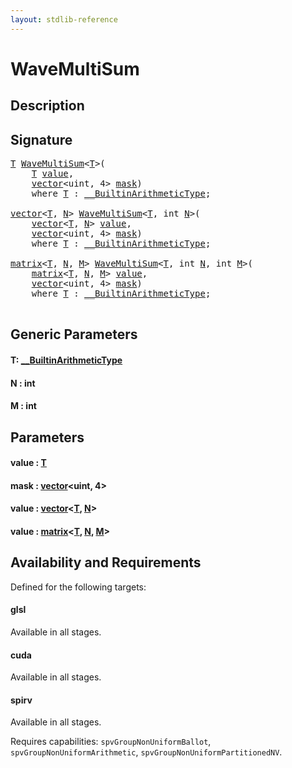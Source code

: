 ```yaml
---
layout: stdlib-reference
---
```


# WaveMultiSum

## Description





## Signature 

<pre>
<a href="wavemultisum-049.html#typeparam-T" class="code_type">T</a> <a href="wavemultisum-049.html">WaveMultiSum</a>&lt;<a href="wavemultisum-049.html#typeparam-T" class="code_type">T</a>&gt;(
    <a href="wavemultisum-049.html#typeparam-T" class="code_type">T</a> <a href="wavemultisum-049.html#decl-value" class="code_param">value</a>,
    <a href="../types/vector/index.html" class="code_type">vector</a>&lt;<span class="code_keyword">uint</span>, 4&gt; <a href="wavemultisum-049.html#decl-mask" class="code_param">mask</a>)
    <span class='code_keyword'>where</span> <a href="wavemultisum-049.html#typeparam-T" class="code_type">T</a> : <a href="../interfaces/0_builtinarithmetictype-029j/index.html" class="code_type">__BuiltinArithmeticType</a>;

<a href="../types/vector/index.html" class="code_type">vector</a>&lt;<a href="wavemultisum-049.html#typeparam-T" class="code_type">T</a>, <a href="wavemultisum-049.html#decl-N" class="code_var">N</a>&gt; <a href="wavemultisum-049.html">WaveMultiSum</a>&lt;<a href="wavemultisum-049.html#typeparam-T" class="code_type">T</a>, <span class="code_keyword">int</span> <a href="wavemultisum-049.html#decl-N" class="code_var">N</a>&gt;(
    <a href="../types/vector/index.html" class="code_type">vector</a>&lt;<a href="wavemultisum-049.html#typeparam-T" class="code_type">T</a>, <a href="wavemultisum-049.html#decl-N" class="code_var">N</a>&gt; <a href="wavemultisum-049.html#decl-value" class="code_param">value</a>,
    <a href="../types/vector/index.html" class="code_type">vector</a>&lt;<span class="code_keyword">uint</span>, 4&gt; <a href="wavemultisum-049.html#decl-mask" class="code_param">mask</a>)
    <span class='code_keyword'>where</span> <a href="wavemultisum-049.html#typeparam-T" class="code_type">T</a> : <a href="../interfaces/0_builtinarithmetictype-029j/index.html" class="code_type">__BuiltinArithmeticType</a>;

<a href="../types/matrix/index.html" class="code_type">matrix</a>&lt;<a href="wavemultisum-049.html#typeparam-T" class="code_type">T</a>, <a href="wavemultisum-049.html#decl-N" class="code_var">N</a>, <a href="wavemultisum-049.html#decl-M" class="code_var">M</a>&gt; <a href="wavemultisum-049.html">WaveMultiSum</a>&lt;<a href="wavemultisum-049.html#typeparam-T" class="code_type">T</a>, <span class="code_keyword">int</span> <a href="wavemultisum-049.html#decl-N" class="code_var">N</a>, <span class="code_keyword">int</span> <a href="wavemultisum-049.html#decl-M" class="code_var">M</a>&gt;(
    <a href="../types/matrix/index.html" class="code_type">matrix</a>&lt;<a href="wavemultisum-049.html#typeparam-T" class="code_type">T</a>, <a href="wavemultisum-049.html#decl-N" class="code_var">N</a>, <a href="wavemultisum-049.html#decl-M" class="code_var">M</a>&gt; <a href="wavemultisum-049.html#decl-value" class="code_param">value</a>,
    <a href="../types/vector/index.html" class="code_type">vector</a>&lt;<span class="code_keyword">uint</span>, 4&gt; <a href="wavemultisum-049.html#decl-mask" class="code_param">mask</a>)
    <span class='code_keyword'>where</span> <a href="wavemultisum-049.html#typeparam-T" class="code_type">T</a> : <a href="../interfaces/0_builtinarithmetictype-029j/index.html" class="code_type">__BuiltinArithmeticType</a>;

</pre>

## Generic Parameters

####  <a id="typeparam-T"></a>T: [\_\_BuiltinArithmeticType](../interfaces/0_builtinarithmetictype-029j/index.html)
####  <a id="decl-N"></a>N  : int
####  <a id="decl-M"></a>M  : int

## Parameters

####  <a id="decl-value"></a>value  : [T](wavemultisum-049.html#typeparam-T)
####  <a id="decl-mask"></a>mask  : [vector](../types/vector/index.html)\<uint, 4\>
####  <a id="decl-value"></a>value  : [vector](../types/vector/index.html)\<[T](../types/vector/index.html#typeparam-T), [N](../types/vector/index.html#decl-N)\>
####  <a id="decl-value"></a>value  : [matrix](../types/matrix/index.html)\<[T](../types/matrix/t-0.html), [N](../types/matrix/index.html#decl-N), [M](../types/matrix/index.html#decl-M)\>

## Availability and Requirements

Defined for the following targets:

#### glsl
Available in all stages.

#### cuda
Available in all stages.

#### spirv
Available in all stages.

Requires capabilities: `spvGroupNonUniformBallot`, `spvGroupNonUniformArithmetic`, `spvGroupNonUniformPartitionedNV`.



